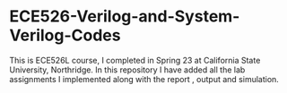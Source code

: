 # ECE526-Verilog-and-System-Verilog-Codes
This is ECE526L course, I completed in Spring 23 at California State University, Northridge. In this repository I have added all the lab assignments I implemented along with the report , output and simulation.
